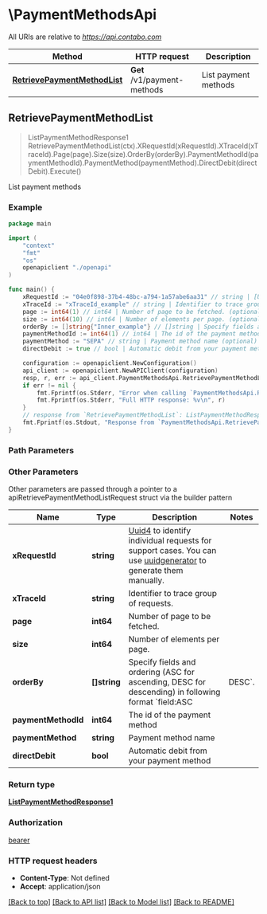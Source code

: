 # \PaymentMethodsApi

All URIs are relative to *https://api.contabo.com*

Method | HTTP request | Description
------------- | ------------- | -------------
[**RetrievePaymentMethodList**](PaymentMethodsApi.md#RetrievePaymentMethodList) | **Get** /v1/payment-methods | List payment methods



## RetrievePaymentMethodList

> ListPaymentMethodResponse1 RetrievePaymentMethodList(ctx).XRequestId(xRequestId).XTraceId(xTraceId).Page(page).Size(size).OrderBy(orderBy).PaymentMethodId(paymentMethodId).PaymentMethod(paymentMethod).DirectDebit(directDebit).Execute()

List payment methods



### Example

```go
package main

import (
    "context"
    "fmt"
    "os"
    openapiclient "./openapi"
)

func main() {
    xRequestId := "04e0f898-37b4-48bc-a794-1a57abe6aa31" // string | [Uuid4](https://en.wikipedia.org/wiki/Universally_unique_identifier#Version_4_(random)) to identify individual requests for support cases. You can use [uuidgenerator](https://www.uuidgenerator.net/version4) to generate them manually.
    xTraceId := "xTraceId_example" // string | Identifier to trace group of requests. (optional)
    page := int64(1) // int64 | Number of page to be fetched. (optional)
    size := int64(10) // int64 | Number of elements per page. (optional)
    orderBy := []string{"Inner_example"} // []string | Specify fields and ordering (ASC for ascending, DESC for descending) in following format `field:ASC|DESC`. (optional)
    paymentMethodId := int64(1) // int64 | The id of the payment method (optional)
    paymentMethod := "SEPA" // string | Payment method name (optional)
    directDebit := true // bool | Automatic debit from your payment method (optional)

    configuration := openapiclient.NewConfiguration()
    api_client := openapiclient.NewAPIClient(configuration)
    resp, r, err := api_client.PaymentMethodsApi.RetrievePaymentMethodList(context.Background()).XRequestId(xRequestId).XTraceId(xTraceId).Page(page).Size(size).OrderBy(orderBy).PaymentMethodId(paymentMethodId).PaymentMethod(paymentMethod).DirectDebit(directDebit).Execute()
    if err != nil {
        fmt.Fprintf(os.Stderr, "Error when calling `PaymentMethodsApi.RetrievePaymentMethodList``: %v\n", err)
        fmt.Fprintf(os.Stderr, "Full HTTP response: %v\n", r)
    }
    // response from `RetrievePaymentMethodList`: ListPaymentMethodResponse1
    fmt.Fprintf(os.Stdout, "Response from `PaymentMethodsApi.RetrievePaymentMethodList`: %v\n", resp)
}
```

### Path Parameters



### Other Parameters

Other parameters are passed through a pointer to a apiRetrievePaymentMethodListRequest struct via the builder pattern


Name | Type | Description  | Notes
------------- | ------------- | ------------- | -------------
 **xRequestId** | **string** | [Uuid4](https://en.wikipedia.org/wiki/Universally_unique_identifier#Version_4_(random)) to identify individual requests for support cases. You can use [uuidgenerator](https://www.uuidgenerator.net/version4) to generate them manually. | 
 **xTraceId** | **string** | Identifier to trace group of requests. | 
 **page** | **int64** | Number of page to be fetched. | 
 **size** | **int64** | Number of elements per page. | 
 **orderBy** | **[]string** | Specify fields and ordering (ASC for ascending, DESC for descending) in following format &#x60;field:ASC|DESC&#x60;. | 
 **paymentMethodId** | **int64** | The id of the payment method | 
 **paymentMethod** | **string** | Payment method name | 
 **directDebit** | **bool** | Automatic debit from your payment method | 

### Return type

[**ListPaymentMethodResponse1**](ListPaymentMethodResponse1.md)

### Authorization

[bearer](../README.md#bearer)

### HTTP request headers

- **Content-Type**: Not defined
- **Accept**: application/json

[[Back to top]](#) [[Back to API list]](../README.md#documentation-for-api-endpoints)
[[Back to Model list]](../README.md#documentation-for-models)
[[Back to README]](../README.md)

